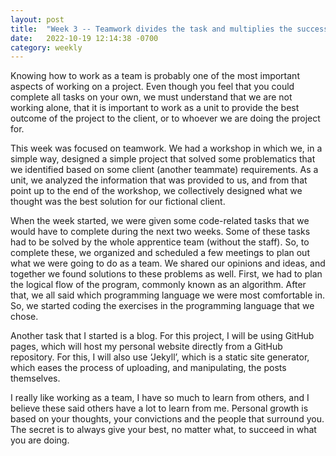 ```yaml
---
layout: post
title:  "Week 3 -- Teamwork divides the task and multiplies the success!"
date:   2022-10-19 12:14:38 -0700
category: weekly
---
```


Knowing how to work as a team is probably one of the most important aspects of working on a project. Even though you feel that you could complete all tasks on your own, we must understand that we are not working alone, that it is important to work as a unit to provide the best outcome of the project to the client, or to whoever we are doing the project for. 

This week was focused on teamwork. We had a workshop in which we, in a simple way, designed a simple project that solved some problematics that we identified based on some client (another teammate) requirements. As a unit, we analyzed the information that was provided to us, and from that point up to the end of the workshop, we collectively designed what we thought was the best solution for our fictional client.  

When the week started, we were given some code-related tasks that we would have to complete during the next two weeks. Some of these tasks had to be solved by the whole apprentice team (without the staff). So, to complete these, we organized and scheduled a few meetings to plan out what we were going to do as a team. We shared our opinions and ideas, and together we found solutions to these problems as well. First, we had to plan the logical flow of the program, commonly known as an algorithm. After that, we all said which programming language we were most comfortable in. So, we started coding the exercises in the programming language that we chose.  

Another task that I started is a blog. For this project, I will be using GitHub pages, which will host my personal website directly from a GitHub repository. For this, I will also use ‘Jekyll’, which is a static site generator, which eases the process of uploading, and manipulating, the posts themselves.  

I really like working as a team, I have so much to learn from others, and I believe these said others have a lot to learn from me. Personal growth is based on your thoughts, your convictions and the people that surround you. The secret is to always give your best, no matter what, to succeed in what you are doing.  